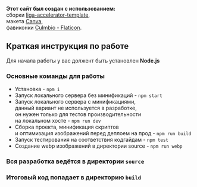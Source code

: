 **Этот сайт был создан с использованием:** <br>
сборки [liga-accelerator-template](https://github.com/htmlonelove/liga-accelerator-template), <br>
макета [Canva](https://www.canva.com/design/DAF-i4FoWFM/snV8_5pnZa_MQNfXTieHqQ/view?utm_content=DAF-i4FoWFM&utm_campaign=designshare&utm_medium=link&utm_source=editor), <br>
фавиконки [Culmbio - Flaticon](https://www.flaticon.com/authors/culmbio).

## Краткая инструкция по работе
Для начала работы у вас должент быть установлен **Node.js**

### Основные команды для работы
- Установка - `npm i`
- Запуск локального сервера без минификаций - `npm start`
- Запуск локального сервера c минификациями, <br>
данный вариант не используется в разработке, <br>
он нужен только для тестов производительности <br>
на локальном хосте  - `npm run dev`
- Сборка проекта, минификация скриптов <br>
и оптимизация изображений перед деплоем на прод - `npm run build`
- Запуск тестирования на соответствия кодгайдам - `npm test`
- Создание webp изображений в директории source - `npm run webp`

### Вся разработка ведётся в директории `source`
### Итоговый код попадает в директорию `build`
